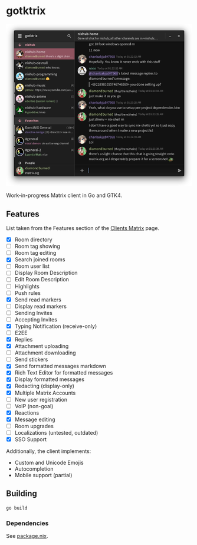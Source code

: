 # gotktrix

![screenshot](./.github/screenshot5.png)

Work-in-progress Matrix client in Go and GTK4.

## Features

List taken from the Features section of the
[Clients Matrix](https://matrix.org/clients-matrix/) page.

- [x] Room directory
- [ ] Room tag showing
- [ ] Room tag editing
- [x] Search joined rooms
- [ ] Room user list
- [ ] Display Room Description
- [ ] Edit Room Description
- [ ] Highlights
- [ ] Push rules
- [x] Send read markers
- [ ] Display read markers
- [ ] Sending Invites
- [ ] Accepting Invites
- [x] Typing Notification (receive-only)
- [ ] E2EE
- [x] Replies
- [x] Attachment uploading
- [ ] Attachment downloading
- [ ] Send stickers
- [x] Send formatted messages markdown
- [x] Rich Text Editor for formatted messages
- [x] Display formatted messages
- [x] Redacting (display-only)
- [x] Multiple Matrix Accounts
- [ ] New user registration
- [ ] VoIP (non-goal)
- [x] Reactions
- [x] Message editing
- [ ] Room upgrades
- [ ] Localizations (untested, outdated)
- [x] SSO Support

Additionally, the client implements:

- Custom and Unicode Emojis
- Autocompletion
- Mobile support (partial)

## Building

```sh
go build
```

### Dependencies

See [package.nix](.nix/package.nix).
